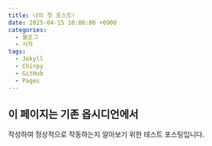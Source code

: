 ```yaml
---
title: 나의 첫 포스트!
date: 2025-04-15 10:00:00 +0900
categories:
  - 블로그
  - 시작
tags:
  - Jekyll
  - Chirpy
  - GitHub
  - Pages
---
```


## 이 페이지는 기존 옵시디언에서

작성하여 정상적으로 작동하는지 알아보기 위한 테스트 포스팅입니다.
